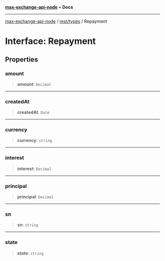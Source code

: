 [**max-exchange-api-node**](../../../README.md) • **Docs**

***

[max-exchange-api-node](../../../modules.md) / [rest/types](../README.md) / Repayment

# Interface: Repayment

## Properties

### amount

> **amount**: `Decimal`

***

### createdAt

> **createdAt**: `Date`

***

### currency

> **currency**: `string`

***

### interest

> **interest**: `Decimal`

***

### principal

> **principal**: `Decimal`

***

### sn

> **sn**: `string`

***

### state

> **state**: `string`
